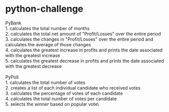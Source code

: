 # python-challenge
PyBank\
    1. calculates the total number of months\
    2. calculates the total net amount of "Profit/Losses" over the entire period\
    3. calculates the changes in "Profit/Losses" over the entire period and calculates the average of those changes\
    4. calculates the greatest increase in profits and prints the date associated with the greatest increase\
    5. calculates the greatest decrease in profits and prints the date associated with the greatest decrease\
    \
PyPoll\
    1. calculates the total number of votes\
    2. creates a list of each individual candidate who received votes\
    3. calculates the percentage of votes of each candidate\
    4. calculates the total number of votes per candidate\
    5. selects the winner based on popular vote\
